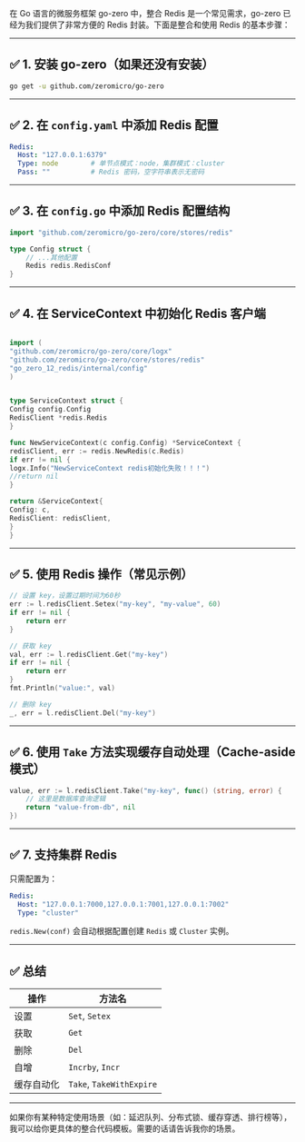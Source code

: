 在 Go 语言的微服务框架 go-zero 中，整合 Redis 是一个常见需求，go-zero 已经为我们提供了非常方便的 Redis 封装。下面是整合和使用 Redis 的基本步骤：

---

## ✅ 1. 安装 go-zero（如果还没有安装）

```bash
go get -u github.com/zeromicro/go-zero
```

---

## ✅ 2. 在 `config.yaml` 中添加 Redis 配置

```yaml
Redis:
  Host: "127.0.0.1:6379"
  Type: node        # 单节点模式：node，集群模式：cluster
  Pass: ""          # Redis 密码，空字符串表示无密码
```

---

## ✅ 3. 在 `config.go` 中添加 Redis 配置结构

```go
import "github.com/zeromicro/go-zero/core/stores/redis"

type Config struct {
    // ...其他配置
    Redis redis.RedisConf
}
```

---

## ✅ 4. 在 ServiceContext 中初始化 Redis 客户端

```go

import (
"github.com/zeromicro/go-zero/core/logx"
"github.com/zeromicro/go-zero/core/stores/redis"
"go_zero_12_redis/internal/config"
)


type ServiceContext struct {
Config config.Config
RedisClient *redis.Redis
}

func NewServiceContext(c config.Config) *ServiceContext {
redisClient, err := redis.NewRedis(c.Redis)
if err != nil {
logx.Info("NewServiceContext redis初始化失败！！！")
//return nil
}

return &ServiceContext{
Config: c,
RedisClient: redisClient,
}
}
```

---

## ✅ 5. 使用 Redis 操作（常见示例）

```go
// 设置 key，设置过期时间为60秒
err := l.redisClient.Setex("my-key", "my-value", 60)
if err != nil {
    return err
}

// 获取 key
val, err := l.redisClient.Get("my-key")
if err != nil {
    return err
}
fmt.Println("value:", val)

// 删除 key
_, err = l.redisClient.Del("my-key")
```

---

## ✅ 6. 使用 `Take` 方法实现缓存自动处理（Cache-aside 模式）

```go
value, err := l.redisClient.Take("my-key", func() (string, error) {
    // 这里是数据库查询逻辑
    return "value-from-db", nil
})
```

---

## ✅ 7. 支持集群 Redis

只需配置为：

```yaml
Redis:
  Host: "127.0.0.1:7000,127.0.0.1:7001,127.0.0.1:7002"
  Type: "cluster"
```

`redis.New(conf)` 会自动根据配置创建 `Redis` 或 `Cluster` 实例。

---

## ✅ 总结

| 操作    | 方法名                      |
| ----- | ------------------------ |
| 设置    | `Set`, `Setex`           |
| 获取    | `Get`                    |
| 删除    | `Del`                    |
| 自增    | `Incrby`, `Incr`         |
| 缓存自动化 | `Take`, `TakeWithExpire` |

---

如果你有某种特定使用场景（如：延迟队列、分布式锁、缓存穿透、排行榜等），我可以给你更具体的整合代码模板。需要的话请告诉我你的场景。
